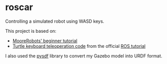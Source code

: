 # roscar

Controlling a simulated robot using WASD keys.

This project is based on:
* [MooreRobots' beginner tutorial](http://moorerobots.com/blog/post/1)
* [Turtle keyboard teleoperation code](https://github.com/ros/ros_tutorials/blob/kinetic-devel/turtlesim/tutorials/teleop_turtle_key.cpp) from the official [ROS tutorial](http://wiki.ros.org/ROS/Tutorials/UnderstandingTopics)

I also used the [pysdf](https://github.com/andreasBihlmaier/pysdf) library to convert my Gazebo model into URDF format.